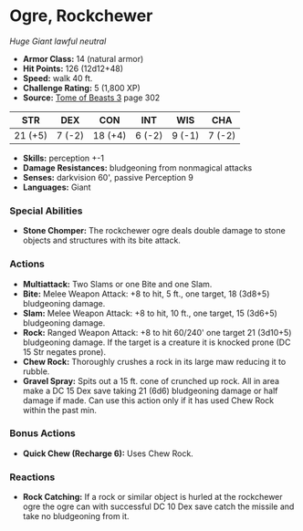 # Ogre, Rockchewer

*Huge* *Giant* *lawful neutral*

- **Armor Class:** 14 (natural armor)
- **Hit Points:** 126 (12d12+48)
- **Speed:** walk 40 ft.
- **Challenge Rating:** 5 (1,800 XP)
- **Source:** [Tome of Beasts 3](https://koboldpress.com/kpstore/product/tome-of-beasts-3-for-5th-edition/) page 302

| STR | DEX | CON | INT | WIS | CHA |
| --- | --- | --- | --- | --- | --- |
| 21 (+5) | 7 (-2) | 18 (+4) | 6 (-2) | 9 (-1) | 7 (-2) |

- **Skills:** perception +-1
- **Damage Resistances:** bludgeoning from nonmagical attacks
- **Senses:** darkvision 60', passive Perception 9
- **Languages:** Giant

### Special Abilities

- **Stone Chomper:** The rockchewer ogre deals double damage to stone objects and structures with its bite attack.

### Actions

- **Multiattack:** Two Slams or one Bite and one Slam.
- **Bite:** Melee Weapon Attack: +8 to hit, 5 ft., one target, 18 (3d8+5) bludgeoning damage.
- **Slam:** Melee Weapon Attack: +8 to hit, 10 ft., one target, 15 (3d6+5) bludgeoning damage.
- **Rock:** Ranged Weapon Attack: +8 to hit 60/240' one target 21 (3d10+5) bludgeoning damage. If the target is a creature it is knocked prone (DC 15 Str negates prone).
- **Chew Rock:** Thoroughly crushes a rock in its large maw reducing it to rubble.
- **Gravel Spray:** Spits out a 15 ft. cone of crunched up rock. All in area make a DC 15 Dex save taking 21 (6d6) bludgeoning damage or half damage if made. Can use this action only if it has used Chew Rock within the past min.

### Bonus Actions

- **Quick Chew (Recharge 6):** Uses Chew Rock.

### Reactions

- **Rock Catching:** If a rock or similar object is hurled at the rockchewer ogre the ogre can with successful DC 10 Dex save catch the missile and take no bludgeoning from it.


